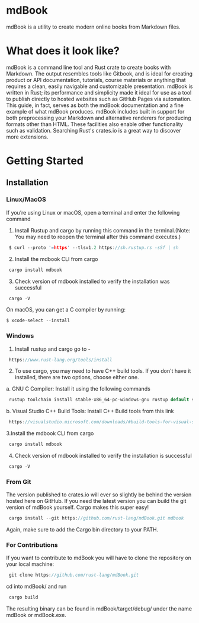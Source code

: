 # mdBook
mdBook is a utility to create modern online books from Markdown files.

# What does it look like?
mdBook is a command line tool and Rust crate to create books with Markdown. The output resembles tools like Gitbook, and is ideal for creating product or API documentation, tutorials, course materials or anything that requires a clean, easily navigable and customizable presentation. mdBook is written in Rust; its performance and simplicity made it ideal for use as a tool to publish directly to hosted websites such as GitHub Pages via automation. This guide, in fact, serves as both the mdBook documentation and a fine example of what mdBook produces.
mdBook includes built in support for both preprocessing your Markdown and alternative renderers for producing formats other than HTML. These facilities also enable other functionality such as validation. Searching Rust's crates.io is a great way to discover more extensions.

# Getting Started

## Installation

### Linux/MacOS
If you’re using Linux or macOS, open a terminal and enter the following command
1. Install Rustup and cargo by running this command in the terminal.(Note: You may need to reopen the terminal after this command executes.)
```c
 $ curl --proto '=https' --tlsv1.2 https://sh.rustup.rs -sSf | sh
 ```
 2. Install the mdbook CLI from cargo
```c
 cargo install mdbook
```
3. Check version of mdbook installed to verify the installation was successful
```c
 cargo -V
```
On macOS, you can get a C compiler by running:
```c
$ xcode-select --install
```

### Windows
1. Install rustup and cargo go to -
```c
 https://www.rust-lang.org/tools/install
```
2. To use cargo, you may need to have C++ build tools. If you don't have it installed, there are two options, choose either one.

a. GNU C Compiler:
Install it using the following commands
```c
 rustup toolchain install stable-x86_64-pc-windows-gnu rustup default stable-x86_64-pc-windows-gnu
```
b. Visual Studio C++ Build Tools: Install C++ Build tools from this link
```c
 https://visualstudio.microsoft.com/downloads/#build-tools-for-visual-studio-2019
```
3.Install the mdbook CLI from cargo
```c
 cargo install mdbook
```
4. Check version of mdbook installed to verify the installation is successful
```c
 cargo -V
```
### From Git

The version published to crates.io will ever so slightly be behind the version hosted here on GitHub. If you need the latest version you can build the git version of mdBook yourself. Cargo makes this super easy!

```c
 cargo install --git https://github.com/rust-lang/mdBook.git mdbook
```
Again, make sure to add the Cargo bin directory to your PATH.

### For Contributions

If you want to contribute to mdBook you will have to clone the repository on your local machine:
```c
 git clone https://github.com/rust-lang/mdBook.git
```
cd into mdBook/ and run

```c
 cargo build
```
The resulting binary can be found in mdBook/target/debug/ under the name mdBook or mdBook.exe.
